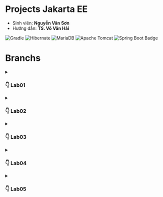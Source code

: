 # Projects Jakarta EE
- Sinh viên: **Nguyễn Văn Sơn**
- Hướng dẫn: **TS. Võ Văn Hải**

![Gradle](https://img.shields.io/badge/Gradle-02303A.svg?style=for-the-badge&logo=Gradle&logoColor=black)
![Hibernate](https://img.shields.io/badge/Hibernate-59666C?style=for-the-badge&logo=Hibernate&logoColor=white)
![MariaDB](https://img.shields.io/badge/MariaDB-003545?style=for-the-badge&logo=mariadb&logoColor=black)
![Apache Tomcat](https://img.shields.io/badge/apache%20tomcat-%23F8DC75.svg?style=for-the-badge&logo=apache-tomcat&logoColor=black)
![Spring Boot Badge](https://img.shields.io/badge/Spring%20Boot-6DB33F?logo=springboot&logoColor=fff&style=for-the-badge)
# Branchs
<details>
  <summary><h3>👇 Lab01</h3> </summary>
  <hr>

# Quản lý đăng nhập
  ![gif](/img/Lab01.gif)
    
<br>

[Detail in branch lab01](https://github.com/sonnees/JakartaEE/tree/Lab01)
```git
git clone -b Lab01 --single-branch https://github.com/sonnees/JakartaEE.git
```
  <hr>
</details>

<details>
  <summary><h3>👇 Lab02</h3> </summary>
  <hr>

# Trang web bán hàng
  ![gif](/img/Lab02.gif)

<br>

[Detail in branch lab02](https://github.com/sonnees/JakartaEE/tree/Lab02)
```git
git clone -b Lab02 --single-branch https://github.com/sonnees/JakartaEE.git
 ```
<hr>
</details>

<details>
  <summary><h3>👇 Lab03</h3> </summary>
  <hr>

# Tạo trang web tìm kiếm việc làm

- **Ý tưởng:** Làm quen với Spring Boot.
- **Sử dụng:** `Spring Boot`  `Spring Data - JdbcTemplate`.
- **Mô tả:**
  - Ánh xạ các entity. <br>
  - Sử dụng `JdbcTemplate` để thao tác. Mục đích là hiểu được cốt lõi, sau này nếu Spring có sự thay đổi thì dể thích nghi hơn. <br>
  - Làm quen với `Unit Test`. <br>

**Diagram:**
    ![ERD](/img/ERD_lab03.png)
<br> 

*[more](https://github.com/sonnees/JakartaEE/tree/Lab03)*
```git
git clone -b Lab03 --single-branch https://github.com/sonnees/JakartaEE.git
```
</details>

<details>
  <summary><h3>👇 Lab04</h3> </summary>
  <hr>

# Tạo trang web tìm kiếm việc làm

## Back End
- Ánh xạ các entity,  `repository` extends `JpaRepository` <br>
- `Spring Boot - REST API`  <br>

**Diagram:**
  ![ERD](/img/ERD_lab04.png)
<br>
## Front End
- Candidate page <br>
- Candidate add <br>
- Candidate delete <br>
- Candidate update <br> 
- (Đang hoàn thiện thêm các chức năng khác ...)  <br>

<br> 

*[more](https://github.com/sonnees/JakartaEE/tree/Lab04)*
```git
git clone -b Lab04 --single-branch https://github.com/sonnees/JakartaEE.git
```
</details>

<details>
  <summary><h3>👇 Lab05</h3> </summary>
  <hr>

# Trang Web Quản Lý Blog
## Back End
- Ánh xạ các entity, `repository` extends `JpaRepository`. <br>
- `Spring Boot - REST API`.  <br>
## Front End
- `Spring MVC`.  <br>

  <br>

**Diagram:**

  ![ERD](/img/ERD_lab05.png)
<br>

*[more](https://github.com/sonnees/JakartaEE/tree/Lab05)*
```git
git clone -b Lab05 --single-branch https://github.com/sonnees/JakartaEE.git
```
</details>








